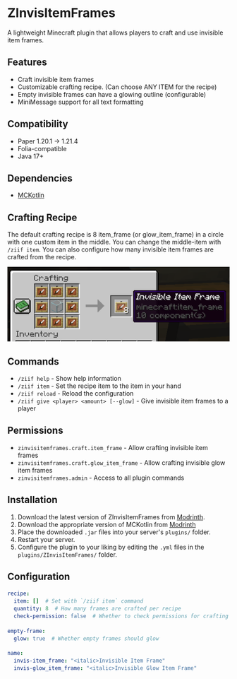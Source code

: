# ZInvisItemFrames

A lightweight Minecraft plugin that allows players to craft and use invisible item frames.

## Features

- Craft invisible item frames
- Customizable crafting recipe. (Can choose ANY ITEM for the recipe)
- Empty invisible frames can have a glowing outline (configurable)
- MiniMessage support for all text formatting

## Compatibility

- Paper 1.20.1 -> 1.21.4
- Folia-compatible
- Java 17+

## Dependencies

- [MCKotlin](https://modrinth.com/plugin/mckotlin)

## Crafting Recipe

The default crafting recipe is 8 item_frame (or glow_item_frame) in a circle with one custom item in the middle.
You can change the middle-item with `/ziif item`.
You can also configure how many invisible item frames are crafted from the recipe.

![Crafting Recipe](recipe_demo.png)

## Commands

- `/ziif help` - Show help information
- `/ziif item` - Set the recipe item to the item in your hand
- `/ziif reload` - Reload the configuration
- `/ziif give <player> <amount> [--glow]` - Give invisible item frames to a player

## Permissions

- `zinvisitemframes.craft.item_frame` - Allow crafting invisible item frames
- `zinvisitemframes.craft.glow_item_frame` - Allow crafting invisible glow item frames
- `zinvisitemframes.admin` - Access to all plugin commands

## Installation

1. Download the latest version of ZInvisItemFrames from [Modrinth](https://modrinth.com/plugin/zInvisItemFrames/versions).
2. Download the appropriate version of MCKotlin from [Modrinth](https://modrinth.com/plugin/mckotlin)
3. Place the downloaded `.jar` files into your server's `plugins/` folder.
4. Restart your server.
5. Configure the plugin to your liking by editing the `.yml` files in the `plugins/ZInvisItemFrames/` folder.

## Configuration

```yaml
recipe:
  item: []  # Set with `/ziif item` command
  quantity: 8  # How many frames are crafted per recipe
  check-permission: false  # Whether to check permissions for crafting

empty-frame:
  glow: true  # Whether empty frames should glow

name:
  invis-item_frame: "<italic>Invisible Item Frame"
  invis-glow_item_frame: "<italic>Invisible Glow Item Frame"
```

